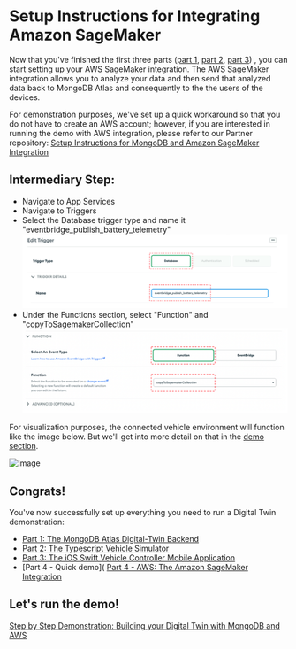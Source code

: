 # Setup Instructions for Integrating Amazon SageMaker

Now that you've finished the first three parts ([part 1](https://github.com/mongodb-industry-solutions/Digital-Twins-With-AWS/tree/main/atlas-backend), [part 2](https://github.com/mongodb-industry-solutions/Digital-Twins-With-AWS/tree/main/device-ts), [part 3](https://github.com/mongodb-industry-solutions/Digital-Twins-With-AWS/tree/main/mobile-swift)) , you can start setting up your AWS SageMaker integration. The AWS SageMaker integration allows you to analyze your data and then send that analyzed data back to MongoDB Atlas and consequently to the the users of the devices.

For demonstration purposes, we've set up a quick workaround so that you do not have to create an AWS account; however, if you are interested in running the demo with AWS integration, please refer to our Partner repository: [Setup Instructions for MongoDB and Amazon SageMaker Integration](https://github.com/mongodb-partners/Vehicle-Digital-Twin-Solution)

## Intermediary Step:
* Navigate to App Services 
* Navigate to Triggers 
* Select the Database trigger type and name it "eventbridge_publish_battery_telemetry" 
![image](https://github.com/mongodb-industry-solutions/Vehicle-Digital-Twin-Feedback-Loop/blob/main/media/eventbridge.png)
* Under the Functions section, select "Function" and "copyToSagemakerCollection" 
![image](https://github.com/mongodb-industry-solutions/Vehicle-Digital-Twin-Feedback-Loop/blob/main/media/copytosagemaker.png) 



For visualization purposes, the connected vehicle environment will function like the image below. But we'll get into more detail on that in the [demo section](https://github.com/mongodb-industry-solutions/Digital-Twins-With-AWS/blob/main/Demo_Instructions.md). 

![image](https://github.com/mongodb-industry-solutions/Digital-Twins-With-AWS/blob/main/media/EndToEnd.png) 

## Congrats!
You've now successfully set up everything you need to run a Digital Twin demonstration:  
  * [Part 1: The MongoDB Atlas Digital-Twin Backend](https://github.com/mongodb-industry-solutions/Digital-Twins-With-AWS/tree/main/atlas-backend) 
  * [Part 2: The Typescript Vehicle Simulator](https://github.com/mongodb-industry-solutions/Digital-Twins-With-AWS/tree/main/device-ts) 
  * [Part 3: The iOS Swift Vehicle Controller Mobile Application](https://github.com/mongodb-industry-solutions/Digital-Twins-With-AWS/tree/main/mobile-swift)
  * [Part 4 - Quick demo](
     [Part 4 - AWS: The Amazon SageMaker Integration](https://github.com/mongodb-industry-solutions/Digital-Twins-With-AWS/tree/main/aws-sagemaker) 

## Let's run the demo! 
[Step by Step Demonstration: Building your Digital Twin with MongoDB and AWS](https://github.com/mongodb-industry-solutions/Digital-Twins-With-AWS/blob/main/Demo_Instructions.md)


